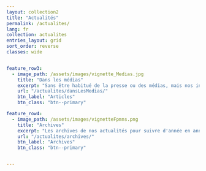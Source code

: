```yaml
---
layout: collection2
title: "Actualités"
permalink: /actualites/
lang: fr
collection: actualites
entries_layout: grid
sort_order: reverse
classes: wide


feature_row3:
  - image_path: /assets/images/vignette_Medias.jpg
    title: "Dans les médias"
    excerpt: "Sans être habitué de la presse ou des médias, mais nos interventions sont consultables."
    url: "/actualites/dansLesMedias/"
    btn_label: "Articles"
    btn_class: "btn--primary"

feature_row4:
  - image_path: /assets/images/vignetteFpmns.png
    title: "Archives"
    excerpt: "Les archives de nos actualités pour suivre d'année en année."
    url: "/actualites/archives/"
    btn_label: "Archives"
    btn_class: "btn--primary"    


---
```




